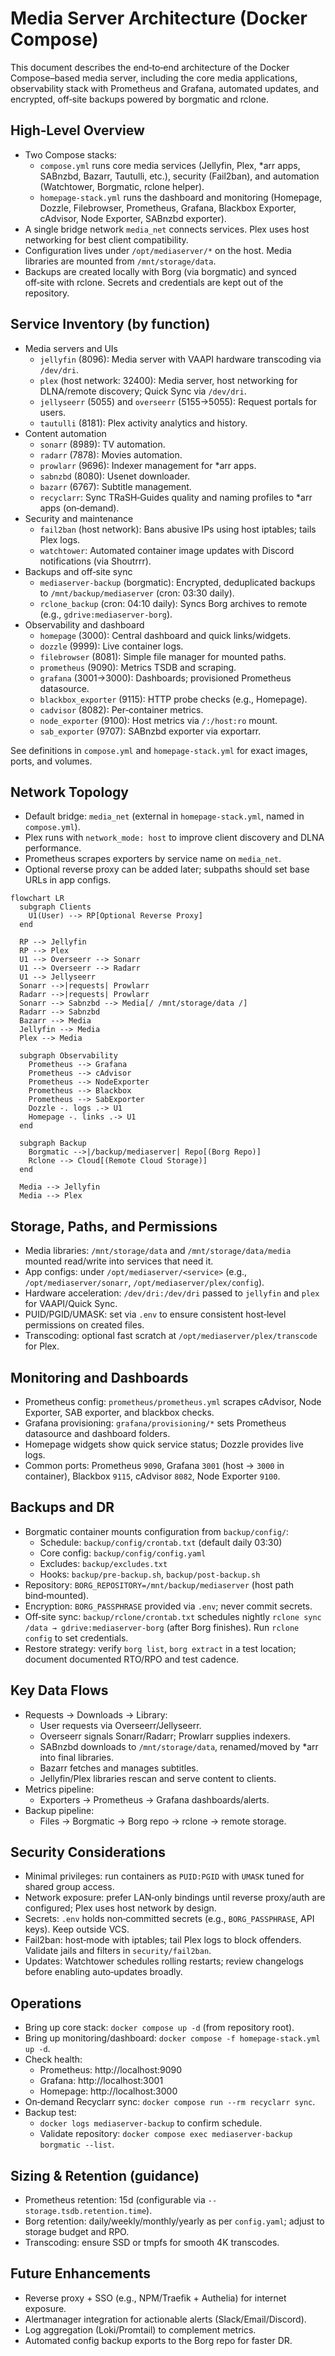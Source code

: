 # Media Server Architecture (Docker Compose)

This document describes the end‑to‑end architecture of the Docker Compose–based media server, including the core media applications, observability stack with Prometheus and Grafana, automated updates, and encrypted, off‑site backups powered by borgmatic and rclone.

## High‑Level Overview

- Two Compose stacks:
  - `compose.yml` runs core media services (Jellyfin, Plex, *arr apps, SABnzbd, Bazarr, Tautulli, etc.), security (Fail2ban), and automation (Watchtower, Borgmatic, rclone helper).
  - `homepage-stack.yml` runs the dashboard and monitoring (Homepage, Dozzle, Filebrowser, Prometheus, Grafana, Blackbox Exporter, cAdvisor, Node Exporter, SABnzbd exporter).
- A single bridge network `media_net` connects services. Plex uses host networking for best client compatibility.
- Configuration lives under `/opt/mediaserver/*` on the host. Media libraries are mounted from `/mnt/storage/data`.
- Backups are created locally with Borg (via borgmatic) and synced off‑site with rclone. Secrets and credentials are kept out of the repository.

## Service Inventory (by function)

- Media servers and UIs
  - `jellyfin` (8096): Media server with VAAPI hardware transcoding via `/dev/dri`.
  - `plex` (host network: 32400): Media server, host networking for DLNA/remote discovery; Quick Sync via `/dev/dri`.
  - `jellyseerr` (5055) and `overseerr` (5155→5055): Request portals for users.
  - `tautulli` (8181): Plex activity analytics and history.
- Content automation
  - `sonarr` (8989): TV automation.
  - `radarr` (7878): Movies automation.
  - `prowlarr` (9696): Indexer management for *arr apps.
  - `sabnzbd` (8080): Usenet downloader.
  - `bazarr` (6767): Subtitle management.
  - `recyclarr`: Sync TRaSH‑Guides quality and naming profiles to *arr apps (on‑demand).
- Security and maintenance
  - `fail2ban` (host network): Bans abusive IPs using host iptables; tails Plex logs.
  - `watchtower`: Automated container image updates with Discord notifications (via Shoutrrr).
- Backups and off‑site sync
  - `mediaserver-backup` (borgmatic): Encrypted, deduplicated backups to `/mnt/backup/mediaserver` (cron: 03:30 daily).
  - `rclone_backup` (cron: 04:10 daily): Syncs Borg archives to remote (e.g., `gdrive:mediaserver-borg`).
- Observability and dashboard
  - `homepage` (3000): Central dashboard and quick links/widgets.
  - `dozzle` (9999): Live container logs.
  - `filebrowser` (8081): Simple file manager for mounted paths.
  - `prometheus` (9090): Metrics TSDB and scraping.
  - `grafana` (3001→3000): Dashboards; provisioned Prometheus datasource.
  - `blackbox_exporter` (9115): HTTP probe checks (e.g., Homepage).
  - `cadvisor` (8082): Per‑container metrics.
  - `node_exporter` (9100): Host metrics via `/:/host:ro` mount.
  - `sab_exporter` (9707): SABnzbd exporter via exportarr.

See definitions in `compose.yml` and `homepage-stack.yml` for exact images, ports, and volumes.

## Network Topology

- Default bridge: `media_net` (external in `homepage-stack.yml`, named in `compose.yml`).
- Plex runs with `network_mode: host` to improve client discovery and DLNA performance.
- Prometheus scrapes exporters by service name on `media_net`.
- Optional reverse proxy can be added later; subpaths should set base URLs in app configs.

```mermaid
flowchart LR
  subgraph Clients
    U1(User) --> RP[Optional Reverse Proxy]
  end

  RP --> Jellyfin
  RP --> Plex
  U1 --> Overseerr --> Sonarr
  U1 --> Overseerr --> Radarr
  U1 --> Jellyseerr
  Sonarr -->|requests| Prowlarr
  Radarr -->|requests| Prowlarr
  Sonarr --> Sabnzbd --> Media[/ /mnt/storage/data /]
  Radarr --> Sabnzbd
  Bazarr --> Media
  Jellyfin --> Media
  Plex --> Media

  subgraph Observability
    Prometheus --> Grafana
    Prometheus --> cAdvisor
    Prometheus --> NodeExporter
    Prometheus --> Blackbox
    Prometheus --> SabExporter
    Dozzle -. logs .-> U1
    Homepage -. links .-> U1
  end

  subgraph Backup
    Borgmatic -->|/backup/mediaserver| Repo[(Borg Repo)]
    Rclone --> Cloud[(Remote Cloud Storage)]
  end

  Media --> Jellyfin
  Media --> Plex
```

## Storage, Paths, and Permissions

- Media libraries: `/mnt/storage/data` and `/mnt/storage/data/media` mounted read/write into services that need it.
- App configs: under `/opt/mediaserver/<service>` (e.g., `/opt/mediaserver/sonarr`, `/opt/mediaserver/plex/config`).
- Hardware acceleration: `/dev/dri:/dev/dri` passed to `jellyfin` and `plex` for VAAPI/Quick Sync.
- PUID/PGID/UMASK: set via `.env` to ensure consistent host‑level permissions on created files.
- Transcoding: optional fast scratch at `/opt/mediaserver/plex/transcode` for Plex.

## Monitoring and Dashboards

- Prometheus config: `prometheus/prometheus.yml` scrapes cAdvisor, Node Exporter, SAB exporter, and blackbox checks.
- Grafana provisioning: `grafana/provisioning/*` sets Prometheus datasource and dashboard folders.
- Homepage widgets show quick service status; Dozzle provides live logs.
- Common ports: Prometheus `9090`, Grafana `3001` (host → `3000` in container), Blackbox `9115`, cAdvisor `8082`, Node Exporter `9100`.

## Backups and DR

- Borgmatic container mounts configuration from `backup/config/`:
  - Schedule: `backup/config/crontab.txt` (default daily 03:30)
  - Core config: `backup/config/config.yaml`
  - Excludes: `backup/excludes.txt`
  - Hooks: `backup/pre-backup.sh`, `backup/post-backup.sh`
- Repository: `BORG_REPOSITORY=/mnt/backup/mediaserver` (host path bind‑mounted).
- Encryption: `BORG_PASSPHRASE` provided via `.env`; never commit secrets.
- Off‑site sync: `backup/rclone/crontab.txt` schedules nightly `rclone sync /data → gdrive:mediaserver-borg` (after Borg finishes). Run `rclone config` to set credentials.
- Restore strategy: verify `borg list`, `borg extract` in a test location; document documented RTO/RPO and test cadence.

## Key Data Flows

- Requests → Downloads → Library:
  - User requests via Overseerr/Jellyseerr.
  - Overseerr signals Sonarr/Radarr; Prowlarr supplies indexers.
  - SABnzbd downloads to `/mnt/storage/data`, renamed/moved by *arr into final libraries.
  - Bazarr fetches and manages subtitles.
  - Jellyfin/Plex libraries rescan and serve content to clients.
- Metrics pipeline:
  - Exporters → Prometheus → Grafana dashboards/alerts.
- Backup pipeline:
  - Files → Borgmatic → Borg repo → rclone → remote storage.

## Security Considerations

- Minimal privileges: run containers as `PUID:PGID` with `UMASK` tuned for shared group access.
- Network exposure: prefer LAN‑only bindings until reverse proxy/auth are configured; Plex uses host network by design.
- Secrets: `.env` holds non‑committed secrets (e.g., `BORG_PASSPHRASE`, API keys). Keep outside VCS.
- Fail2ban: host‑mode with iptables; tail Plex logs to block offenders. Validate jails and filters in `security/fail2ban`.
- Updates: Watchtower schedules rolling restarts; review changelogs before enabling auto‑updates broadly.

## Operations

- Bring up core stack: `docker compose up -d` (from repository root).
- Bring up monitoring/dashboard: `docker compose -f homepage-stack.yml up -d`.
- Check health:
  - Prometheus: http://localhost:9090
  - Grafana: http://localhost:3001
  - Homepage: http://localhost:3000
- On‑demand Recyclarr sync: `docker compose run --rm recyclarr sync`.
- Backup test:
  - `docker logs mediaserver-backup` to confirm schedule.
  - Validate repository: `docker compose exec mediaserver-backup borgmatic --list`.

## Sizing & Retention (guidance)

- Prometheus retention: 15d (configurable via `--storage.tsdb.retention.time`).
- Borg retention: daily/weekly/monthly/yearly as per `config.yaml`; adjust to storage budget and RPO.
- Transcoding: ensure SSD or tmpfs for smooth 4K transcodes.

## Future Enhancements

- Reverse proxy + SSO (e.g., NPM/Traefik + Authelia) for internet exposure.
- Alertmanager integration for actionable alerts (Slack/Email/Discord).
- Log aggregation (Loki/Promtail) to complement metrics.
- Automated config backup exports to the Borg repo for faster DR.

